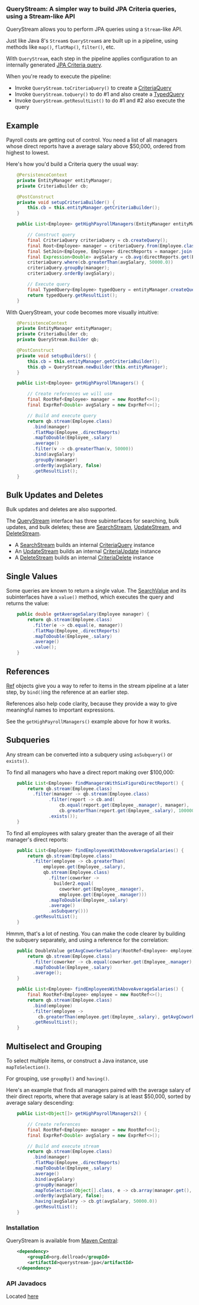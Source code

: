 ### QueryStream: A simpler way to build JPA Criteria queries, using a Stream-like API

QueryStream allows you to perform JPA queries using a `Stream`-like API.

Just like Java 8's `Stream`s `QueryStream`s are built up in a pipeline, using methods like `map()`, `flatMap()`, `filter()`, etc.

With `QueryStream`, each step in the pipeline applies configuration to an internally generated [JPA Criteria query](https://docs.oracle.com/javaee/7/api/?javax/persistence/criteria/package-summary.html).

When you're ready to execute the pipeline:

  * Invoke `QueryStream.toCriteriaQuery()` to create a [CriteriaQuery](https://docs.oracle.com/javaee/7/api/?javax/persistence/CriteriaQuery.html)
  * Invoke `QueryStream.toQuery()` to do #1 and also create a [TypedQuery](https://docs.oracle.com/javaee/7/api/?javax/persistence/TypedQuery.html)
  * Invoke `QueryStream.getResultList()` to do #1 and #2 also execute the query

## Example

Payroll costs are getting out of control. You need a list of all managers whose direct reports have a average salary above $50,000, ordered from highest to lowest.

Here's how you'd build a Criteria query the usual way:

```java
    @PersistenceContext
    private EntityManager entityManager;
    private CriteriaBuilder cb;

    @PostConstruct
    private void setupCriteriaBuilder() {
        this.cb = this.entityManager.getCriteriaBuilder();
    }

    public List<Employee> getHighPayrollManagers(EntityManager entityManager) {

        // Construct query
        final CriteriaQuery criteriaQuery = cb.createQuery();
        final Root<Employee> manager = criteriaQuery.from(Employee.class);
        final SetJoin<Employee, Employee> directReports = manager.join(Employee_.directReports);
        final Expression<Double> avgSalary = cb.avg(directReports.get(Employee_.salary));
        criteriaQuery.where(cb.greaterThan(avgSalary, 50000.0))
        criteriaQuery.groupBy(manager);
        criteriaQuery.orderBy(avgSalary);

        // Execute query
        final TypedQuery<Employee> typedQuery = entityManager.createQuery(criteriaQuery);
        return typedQuery.getResultList();
    }
```

With QueryStream, your code becomes more visually intuitive:

```java
    @PersistenceContext
    private EntityManager entityManager;
    private CriteriaBuilder cb;
    private QueryStream.Builder qb;

    @PostConstruct
    private void setupBuilders() {
        this.cb = this.entityManager.getCriteriaBuilder();
        this.qb = QueryStream.newBuilder(this.entityManager);
    }

    public List<Employee> getHighPayrollManagers() {

        // Create references we will use
        final RootRef<Employee> manager = new RootRef<>();
        final ExprRef<Double> avgSalary = new ExprRef<>();

        // Build and execute query
        return qb.stream(Employee.class)
          .bind(manager)
          .flatMap(Employee_.directReports)
          .mapToDouble(Employee_.salary)
          .average()
          .filter(v -> cb.greaterThan(v, 50000))
          .bind(avgSalary)
          .groupBy(manager)
          .orderBy(avgSalary, false)
          .getResultList();
    }
```

## Bulk Updates and Deletes

Bulk updates and deletes are also supported.

The [QueryStream](http://archiecobbs.github.io/querystream/site/apidocs/index.html?org/dellroad/querystream/jpa/QueryStream) interface has three subinterfaces for searching, bulk updates, and bulk deletes; these are [SearchStream](http://archiecobbs.github.io/querystream/site/apidocs/index.html?org/dellroad/querystream/jpa/SearchStream), [UpdateStream](http://archiecobbs.github.io/querystream/site/apidocs/index.html?org/dellroad/querystream/jpa/UpdateStream), and [DeleteStream](http://archiecobbs.github.io/querystream/site/apidocs/index.html?org/dellroad/querystream/jpa/DeleteStream).

 * A [SearchStream](http://archiecobbs.github.io/querystream/site/apidocs/index.html?org/dellroad/querystream/jpa/SearchStream) builds an internal [CriteriaQuery](https://docs.oracle.com/javaee/7/api/?javax/persistence/CriteriaQuery.html) instance
 * An [UpdateStream](http://archiecobbs.github.io/querystream/site/apidocs/index.html?org/dellroad/querystream/jpa/UpdateStream) builds an internal [CriteriaUpdate](https://docs.oracle.com/javaee/7/api/?javax/persistence/CriteriaUpdate.html) instance
 * A [DeleteStream](http://archiecobbs.github.io/querystream/site/apidocs/index.html?org/dellroad/querystream/jpa/DeleteStream) builds an internal [CriteriaDelete](https://docs.oracle.com/javaee/7/api/?javax/persistence/CriteriaDelete.html) instance

## Single Values

Some queries are known to return a single value. The [SearchValue](http://archiecobbs.github.io/querystream/site/apidocs/index.html?org/dellroad/querystream/jpa/SearchValue) and its subinterfaces have a `value()` method, which executes the query and returns the value:

```java
    public double getAverageSalary(Employee manager) {
        return qb.stream(Employee.class)
          .filter(e -> cb.equal(e, manager))
          .flatMap(Employee_.directReports)
          .mapToDouble(Employee_.salary)
          .average()
          .value();
    }
```

## References

[Ref](http://archiecobbs.github.io/querystream/site/apidocs/index.html?org/dellroad/querystream/jpa/Ref) objects give you a way to refer to items in the stream pipeline at a later step, by `bind()`ing the reference at an earlier step.

References also help code clarity, because they provide a way to give meaningful names to important expressions.

See the `getHighPayrollManagers()` example above for how it works.

## Subqueries

Any stream can be converted into a subquery using `asSubquery()` or `exists()`.

To find all managers who have a direct report making over $100,000:

```java
    public List<Employee> findManagersWithSixFigureDirectReport() {
        return qb.stream(Employee.class)
          .filter(manager -> qb.stream(Employee.class)
                .filter(report -> cb.and(
                    cb.equal(report.get(Employee_.manager), manager),
                    cb.greaterThan(report.get(Employee_.salary), 100000.0)))
                .exists());
    }
```

To find all employees with salary greater than the average of all their manager's direct reports:

```java
    public List<Employee> findEmployeesWithAboveAverageSalaries() {
        return qb.stream(Employee.class)
          .filter(employee -> cb.greaterThan(
              employee.get(Employee_.salary),
              qb.stream(Employee.class)
                .filter(coworker ->
                  builder2.equal(
                    coworker.get(Employee_.manager),
                    employee.get(Employee_.manager)))
                .mapToDouble(Employee_.salary)
                .average()
                .asSubquery()))
          .getResultList();
    }
```

Hmmm, that's a lot of nesting. You can make the code clearer by building the subquery separately, and using a reference for the correlation:

```java
    public DoubleValue getAvgCoworkerSalary(RootRef<Employee> employee) {
        return qb.stream(Employee.class)
          .filter(coworker -> cb.equal(coworker.get(Employee_.manager), employee.get().get(Employee_.manager)))
          .mapToDouble(Employee_.salary)
          .average();
    }

    public List<Employee> findEmployeesWithAboveAverageSalaries() {
        final RootRef<Employee> employee = new RootRef<>();
        return qb.stream(Employee.class)
          .bind(employee)
          .filter(employee ->
            cb.greaterThan(employee.get(Employee_.salary), getAvgCoworkerSalary(employee).asSubquery()))
          .getResultList();
    }
```

## Multiselect and Grouping

To select multiple items, or construct a Java instance, use `mapToSelection()`.

For grouping, use `groupBy()` and `having()`.

Here's an example that finds all managers paired with the average salary of their direct reports, where that average salary is at least $50,000, sorted by average salary descending:

```java
    public List<Object[]> getHighPayrollManagers2() {

        // Create references
        final RootRef<Employee> manager = new RootRef<>();
        final ExprRef<Double> avgSalary = new ExprRef<>();

        // Build and execute stream
        return qb.stream(Employee.class)
          .bind(manager)
          .flatMap(Employee_.directReports)
          .mapToDouble(Employee_.salary)
          .average()
          .bind(avgSalary)
          .groupBy(manager)
          .mapToSelection(Object[].class, e -> cb.array(manager.get(), avgSalary.get()))
          .orderBy(avgSalary, false);
          .having(avgSalary -> cb.gt(avgSalary, 50000.0))
          .getResultList();
    }
```

### Installation

QueryStream is available from [Maven Central](http://search.maven.org/#search|ga|1|a%3Aquerystream-jpa):

```xml
    <dependency>
        <groupId>org.dellroad</groupId>
        <artifactId>querystream-jpa</artifactId>
    </dependency>
```

### API Javadocs

Located [here](http://archiecobbs.github.io/querystream/site/apidocs/index.html?org/dellroad/querystream/jpa/QueryStream.html)
